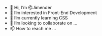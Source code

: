 - 👋 Hi, I’m @Jimender
- 👀 I’m interested in Front-End Development
- 🌱 I’m currently learning CSS
- 💞️ I’m looking to collaborate on ...
- 📫 How to reach me ...

<!---
Jimender/Jimender is a ✨ special ✨ repository because its `README.md` (this file) appears on your GitHub profile.
You can click the Preview link to take a look at your changes.
--->

